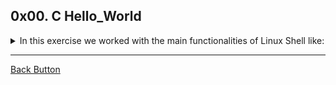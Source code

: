 ## 0x00. C Hello_World

<details>
<summary>In this exercise we worked with the main functionalities of Linux Shell like: </summary>
<br>

- Compiler gcc
- c basic basic structure
- c basic commands

</details>

---

[Back Button](https://github.com/FatChicken277/holbertonschool-low_level_programming)